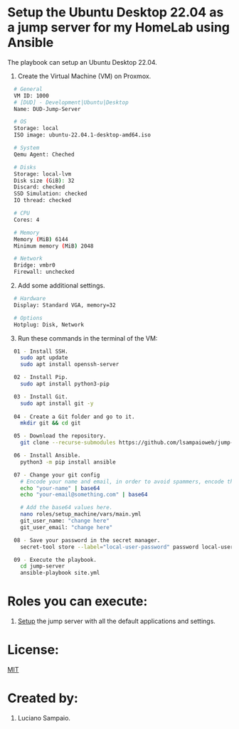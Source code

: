 # Setup the Ubuntu Desktop 22.04 as a jump server for my HomeLab using Ansible

The playbook can setup an Ubuntu Desktop 22.04.

1. Create the Virtual Machine (VM) on Proxmox.
```bash
  # General
  VM ID: 1000
  # [DUD] - Development|Ubuntu|Desktop
  Name: DUD-Jump-Server

  # OS
  Storage: local
  ISO image: ubuntu-22.04.1-desktop-amd64.iso

  # System
  Qemu Agent: Cheched

  # Disks
  Storage: local-lvm
  Disk size (GiB): 32
  Discard: checked
  SSD Simulation: checked
  IO thread: checked

  # CPU
  Cores: 4

  # Memory
  Memory (MiB) 6144
  Minimum memory (MiB) 2048

  # Network
  Bridge: vmbr0
  Firewall: unchecked
```

2. Add some additional settings.
```bash
  # Hardware
  Display: Standard VGA, memory=32

  # Options
  Hotplug: Disk, Network
```

3. Run these commands in the terminal of the VM:
```bash
  01 - Install SSH.
    sudo apt update
    sudo apt install openssh-server

  02 - Install Pip.
    sudo apt install python3-pip

  03 - Install Git.
    sudo apt install git -y
  
  04 - Create a Git folder and go to it.
    mkdir git && cd git

  05 - Download the repository.
    git clone --recurse-submodules https://github.com/lsampaioweb/jump-server.git

  06 - Install Ansible.
    python3 -m pip install ansible

  07 - Change your git config
    # Encode your name and email, in order to avoid spammers, encode them in base64.
    echo "your-name" | base64
    echo "your-email@something.com" | base64

    # Add the base64 values here.
    nano roles/setup_machine/vars/main.yml
    git_user_name: "change here"
    git_user_email: "change here"

  08 - Save your password in the secret manager.
    secret-tool store --label="local-user-password" password local-user-password

  09 - Execute the playbook.
    cd jump-server
    ansible-playbook site.yml
```

# Roles you can execute:
1. [Setup](roles/setup-machine/README.md) the jump server with all the default applications and settings.

# License:

[MIT](LICENSE "MIT License")

# Created by: 

1. Luciano Sampaio.
